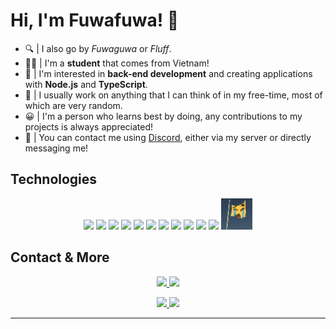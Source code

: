 # Hi, I'm Fuwafuwa! 👋
* 🔍 | I also go by *Fuwaguwa* or *Fluff*.
* 🧑‍💻 | I'm a **student** that comes from Vietnam!
* 💖 | I'm interested in **back-end development** and creating applications with **Node.js** and **TypeScript**.
* 🔨 | I usually work on anything that I can think of in my free-time, most of which are very random.
* 😀 | I'm a person who learns best by doing, any contributions to my projects is always appreciated!
* 👋 | You can contact me using [Discord](https://discord.gg/NFkMxFeEWr), either via my server or directly messaging me!
  
## Technologies

<p align="center">
    <a href="https://www.typescriptlang.org/"><img src="https://skillicons.dev/icons?i=typescript"></a>
    <a href="https://www.javascript.com/"><img src="https://skillicons.dev/icons?i=javascript"></a>
    <a href="https://www.python.org/"><img src="https://skillicons.dev/icons?i=python"></a>
    <a href="https://nodejs.org/en/"><img src="https://skillicons.dev/icons?i=nodejs"></a>
    <a href="https://mongodb.com/"><img src="https://skillicons.dev/icons?i=mongodb"></a>
    <a href="https://vercel.com/"><img src="https://skillicons.dev/icons?i=vercel"></a>
    <a href="https://expressjs.com/"><img src="https://skillicons.dev/icons?i=express"></a>
    <a href="https://www.gnu.org/software/bash/"><img src="https://skillicons.dev/icons?i=bash"></a>
    <a href="https://code.visualstudio.com/"><img src="https://skillicons.dev/icons?i=vscode"></a>
    <a href="https://git-scm.com/"><img src="https://skillicons.dev/icons?i=git"></a>
    <a href="https://github.com/"><img src="https://skillicons.dev/icons?i=github"></a>
    <img src="assets/uoh.gif" height="50px" width="50px">
</p>

## Contact & More


<p align="center">
    <a href="https://discord.gg/NFkMxFeEWr" style="width: 100%">
        <img src="https://lanyard.cnrad.dev/api/836215956346634270?bg=1a1c1f" height="150px"/>
    </a>
    <a href="https://wakatime.com/@fuwaguwa" style="width: 100%">
        <img src="https://fuwafuwa-readme-stats.vercel.app/api/wakatime?username=fuwaguwa&hide_border=true&bg_color=1a1c1f&show_icons=true&disable_animations=true&custom_title=Weekly%20Stats&v=2&layout=compact&range=last_7_days" height="150px">
    </a>
</p>

<p align="center">
    <a href="https://github.com/fuwaguwa" style="width: 100%">
        <img src="https://fuwafuwa-readme-stats.vercel.app/api?username=fuwaguwa&show_icons=true&count_private=true&hide=prs,issues&hide_border=true&bg_color=1a1c1f" height="136px"/>
        <img src="https://fuwafuwa-readme-stats.vercel.app/api/top-langs/?username=fuwaguwa&show_icons=true&layout=compact&hide_border=true&bg_color=1a1c1f" height="136px"/>
    </a>
</p>


---
